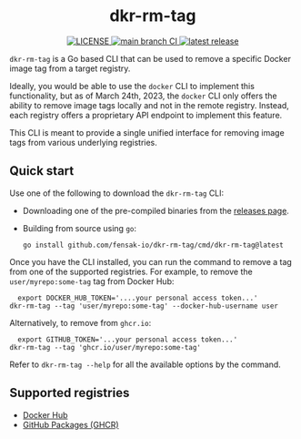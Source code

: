 <h1 align="center">dkr-rm-tag</h1>

<p align="center">
  <a href="https://github.com/fensak-io/dkr-rm-tag/blob/main/LICENSE">
    <img alt="LICENSE" src="https://img.shields.io/github/license/fensak-io/dkr-rm-tag?style=for-the-badge">
  </a>
  <a href="https://github.com/fensak-io/dkr-rm-tag/actions/workflows/lint-and-test.yml?query=branch%3Amain">
    <img alt="main branch CI" src="https://img.shields.io/github/actions/workflow/status/fensak-io/dkr-rm-tag/lint-and-test.yml?branch=main&logo=github&label=CI&style=for-the-badge">
  </a>
  <a href="https://github.com/fensak-io/dkr-rm-tag/releases/latest">
    <img alt="latest release" src="https://img.shields.io/github/v/release/fensak-io/dkr-rm-tag?style=for-the-badge">
  </a>
</p>

`dkr-rm-tag` is a Go based CLI that can be used to remove a specific Docker image tag from a target registry.

Ideally, you would be able to use the `docker` CLI to implement this functionality, but as of March 24th, 2023, the
`docker` CLI only offers the ability to remove image tags locally and not in the remote registry. Instead, each registry
offers a proprietary API endpoint to implement this feature.

This CLI is meant to provide a single unified interface for removing image tags from various underlying registries.


## Quick start

Use one of the following to download the `dkr-rm-tag` CLI:

- Downloading one of the pre-compiled binaries from the [releases page](/releases).
- Building from source using `go`:

      go install github.com/fensak-io/dkr-rm-tag/cmd/dkr-rm-tag@latest

Once you have the CLI installed, you can run the command to remove a tag from one of the supported registries. For
example, to remove the `user/myrepo:some-tag` tag from Docker Hub:

```
  export DOCKER_HUB_TOKEN='....your personal access token...'
dkr-rm-tag --tag 'user/myrepo:some-tag' --docker-hub-username user
```

Alternatively, to remove from `ghcr.io`:

```
  export GITHUB_TOKEN='...your personal access token...'
dkr-rm-tag --tag 'ghcr.io/user/myrepo:some-tag'
```

Refer to `dkr-rm-tag --help` for all the available options by the command.


## Supported registries

- [Docker Hub](https://hub.docker.com/)
- [GitHub Packages (GHCR)](https://github.com/features/packages)
